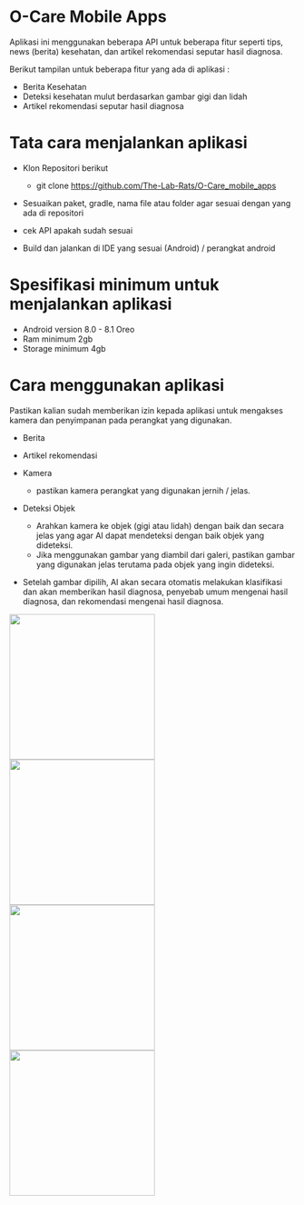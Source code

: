# O-Care Mobile Apps

Aplikasi ini menggunakan beberapa API untuk beberapa fitur seperti tips, news (berita) kesehatan, dan artikel rekomendasi seputar hasil diagnosa.

Berikut tampilan untuk beberapa fitur yang ada di aplikasi :

* Berita Kesehatan
* Deteksi kesehatan mulut berdasarkan gambar gigi dan lidah
* Artikel rekomendasi seputar hasil diagnosa

# Tata cara menjalankan aplikasi

* Klon Repositori berikut
  
  - git clone https://github.com/The-Lab-Rats/O-Care_mobile_apps

* Sesuaikan paket, gradle, nama file atau folder agar sesuai dengan yang ada di repositori
* cek API apakah sudah sesuai
* Build dan jalankan di IDE yang sesuai (Android) / perangkat android

# Spesifikasi minimum untuk menjalankan aplikasi
* Android version 8.0 - 8.1 Oreo 
* Ram minimum 2gb
* Storage minimum 4gb

# Cara menggunakan aplikasi

Pastikan kalian sudah memberikan izin kepada aplikasi untuk mengakses kamera dan penyimpanan pada perangkat yang digunakan.

- Berita
- Artikel rekomendasi

- Kamera
  - pastikan kamera perangkat yang digunakan jernih / jelas.
- Deteksi Objek
  - Arahkan kamera ke objek (gigi atau lidah) dengan baik dan secara jelas yang agar AI dapat mendeteksi dengan baik objek yang dideteksi.
  - Jika menggunakan gambar yang diambil dari galeri, pastikan gambar yang digunakan jelas terutama pada objek yang ingin dideteksi.
- Setelah gambar dipilih, AI akan secara otomatis melakukan klasifikasi dan akan memberikan hasil diagnosa, penyebab umum mengenai hasil diagnosa, dan rekomendasi mengenai hasil diagnosa.

<img src="gif/full.gif" width="256"/> 
<img src="gif/deteksi.gif" width="256"/>
<img src="gif/berita.gif" width="256"/>
<img src="gif/search.gif" width="256"/>
